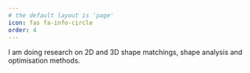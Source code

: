 ```yaml
---
# the default layout is 'page'
icon: fas fa-info-circle
order: 4
---
```


I am doing research on 2D and 3D shape matchings, shape analysis and optimisation methods.

